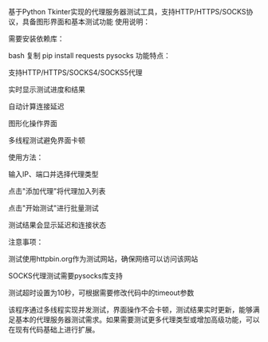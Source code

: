 基于Python Tkinter实现的代理服务器测试工具，支持HTTP/HTTPS/SOCKS协议，具备图形界面和基本测试功能
使用说明：

需要安装依赖库：

bash
复制
pip install requests pysocks
功能特点：

支持HTTP/HTTPS/SOCKS4/SOCKS5代理

实时显示测试进度和结果

自动计算连接延迟

图形化操作界面

多线程测试避免界面卡顿

使用方法：

输入IP、端口并选择代理类型

点击"添加代理"将代理加入列表

点击"开始测试"进行批量测试

测试结果会显示延迟和连接状态

注意事项：

测试使用httpbin.org作为测试网站，确保网络可以访问该网站

SOCKS代理测试需要pysocks库支持

测试超时设置为10秒，可根据需要修改代码中的timeout参数

该程序通过多线程实现并发测试，界面操作不会卡顿，测试结果实时更新，能够满足基本的代理服务器测试需求。如果需要测试更多代理类型或增加高级功能，可以在现有代码基础上进行扩展。
